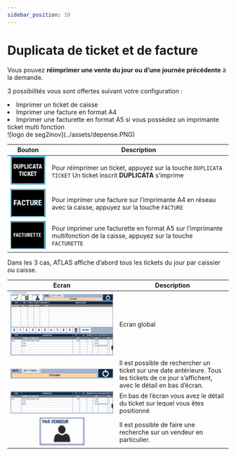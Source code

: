 ```yaml
---
sidebar_position: 10
---
```

# Duplicata de ticket et de facture

Vous pouvez **réimprimer une vente du jour ou d’une journée précédente** à la demande.


3 possibilités vous sont offertes suivant votre configuration :

<li> Imprimer un ticket de caisse </li>

<li> Imprimer une facture en format A4 </li>

<li> Imprimer une facturette en format A5 si vous possédez un imprimante ticket multi fonction </li> 

<div className="contenaireImg">
    ![logo de seg2inov](../assets/depense.PNG)
</div>


| Bouton | Description | 
|:-----------:|-----------|
|![logo de seg2inov](../assets/buttonduplicataticket.PNG)| Pour réimprimer un ticket, appuyez sur la touche ```DUPLICATA TICKET``` Un ticket inscrit **DUPLICATA** s’imprime |
|![logo de seg2inov](../assets/buttonfacture.PNG)| Pour imprimer une facture sur l’imprimante A4 en réseau avec la caisse, appuyez sur la touche ```FACTURE``` |
|![logo de seg2inov](../assets/buttonfacturette.PNG)|Pour imprimer une facturette en format A5 sur l’imprimante multifonction de la caisse, appuyez sur la touche ```FACTURETTE```|

Dans les 3 cas, ATLAS affiche d’abord tous les tickets du jour par caissier ou caisse.

| Ecran | Description | 
|:-----------:|-----------|
|![logo de seg2inov](../assets/historique%20des%20tickets.PNG)| Ecran global |
|![logo de seg2inov](../assets/date.PNG)|Il est possible de rechercher un ticket sur une date antérieure. Tous les tickets de ce jour s’affichent, avec le détail en bas d’écran. |
|![logo de seg2inov](../assets/designation.PNG)|En bas de l’écran vous avez le détail du ticket sur lequel vous êtes positionné|
|![logo de seg2inov](../assets/parvendeur.PNG)|Il est possible de faire une recherche sur un vendeur en particulier.|
